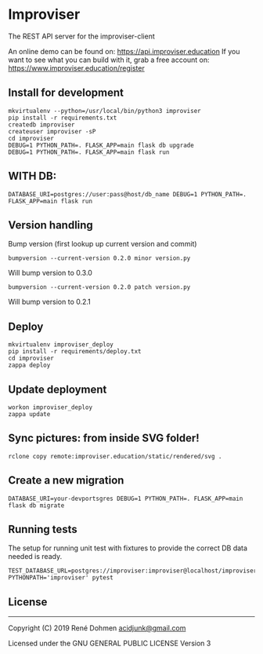 # Improviser

The REST API server for the improviser-client

An online demo can be found on: https://api.improviser.education
If you want to see what you can build with it, grab a free account on: https://www.improviser.education/register

## Install for development

    mkvirtualenv --python=/usr/local/bin/python3 improviser
    pip install -r requirements.txt
    createdb improviser
    createuser improviser -sP
    cd improviser
    DEBUG=1 PYTHON_PATH=. FLASK_APP=main flask db upgrade
    DEBUG=1 PYTHON_PATH=. FLASK_APP=main flask run

## WITH DB:

    DATABASE_URI=postgres://user:pass@host/db_name DEBUG=1 PYTHON_PATH=. FLASK_APP=main flask run

## Version handling

Bump version (first lookup up current version and commit)

    bumpversion --current-version 0.2.0 minor version.py

Will bump version to 0.3.0

    bumpversion --current-version 0.2.0 patch version.py

Will bump version to 0.2.1

## Deploy
```
mkvirtualenv improviser_deploy
pip install -r requirements/deploy.txt
cd improviser
zappa deploy
```

## Update deployment
```
workon improviser_deploy
zappa update
```

## Sync pictures: from inside SVG folder!
```
rclone copy remote:improviser.education/static/rendered/svg .
```

## Create a new migration

    DATABASE_URI=your-devportsgres DEBUG=1 PYTHON_PATH=. FLASK_APP=main flask db migrate

## Running tests

The setup for running unit test with fixtures to provide the correct DB data needed is ready.

```
TEST_DATABASE_URL=postgres://improviser:improviser@localhost/improviser_test PYTHONPATH='improviser' pytest
```

## License
-------
Copyright (C) 2019 René Dohmen <acidjunk@gmail.com>

Licensed under the GNU GENERAL PUBLIC LICENSE Version 3
